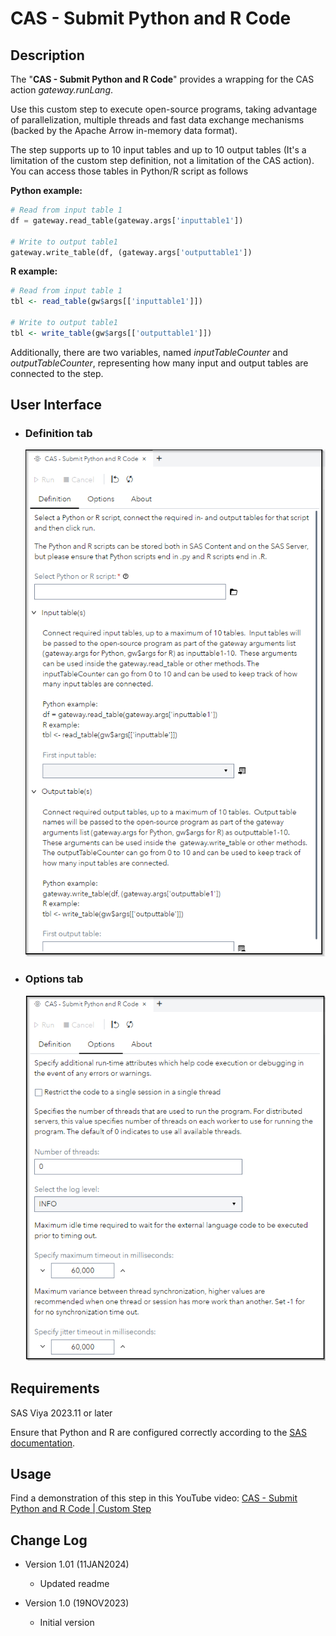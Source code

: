 # CAS - Submit Python and R Code

## Description

The "**CAS - Submit Python and R Code**" provides a wrapping for the CAS action *gateway.runLang*.

Use this custom step to execute open-source programs, taking advantage of parallelization, multiple threads and fast data exchange mechanisms (backed by the Apache Arrow in-memory data format).

The step supports up to 10 input tables and up to 10 output tables (It's a limitation of the custom step definition, not a limitation of the CAS action). You can access those tables in Python/R script as follows

**Python example:** 
```python
# Read from input table 1
df = gateway.read_table(gateway.args['inputtable1'])
 
# Write to output table1
gateway.write_table(df, (gateway.args['outputtable1'])
 ```
 
**R example:**
```r
# Read from input table 1
tbl <- read_table(gw$args[['inputtable1']])

# Write to output table1
tbl <- write_table(gw$args[['outputtable1']])
```


Additionally, there are two variables, named *inputTableCounter* and *outputTableCounter*, representing how many input and output tables are connected to the step. 

## User Interface

* ### Definition tab ###

   ![Definition](img/CAS-Submit-Python-and-R-Code-Definition.png)

* ### Options tab ###

   ![Options](img/CAS-Submit-Python-and-R-Code-Options.png)

## Requirements

SAS Viya 2023.11 or later

Ensure that Python and R are configured correctly according to the [SAS documentation](https://go.documentation.sas.com/doc/en/pgmsascdc/default/caspg/p1l6rncqa8tu8jn1pd05x8r1nwop.htm#n0c4rig8h837zhn1dm5yj6dpc7k0).

## Usage

Find a demonstration of this step in this YouTube video: [CAS - Submit Python and R Code | Custom Step](https://youtu.be/DFhVVVonkB4)

## Change Log

* Version 1.01 (11JAN2024)
    * Updated readme
      
* Version 1.0 (19NOV2023)
    * Initial version
